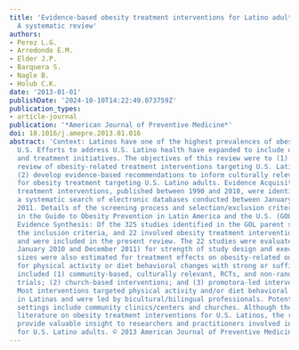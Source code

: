 ```yaml
---
title: 'Evidence-based obesity treatment interventions for Latino adults in the U.S.:
  A systematic review'
authors:
- Perez L.G.
- Arredondo E.M.
- Elder J.P.
- Barquera S.
- Nagle B.
- Holub C.K.
date: '2013-01-01'
publishDate: '2024-10-10T14:22:49.073759Z'
publication_types:
- article-journal
publication: '*American Journal of Preventive Medicine*'
doi: 10.1016/j.amepre.2013.01.016
abstract: 'Context: Latinos have one of the highest prevalences of obesity in the
  U.S. Efforts to address U.S. Latino health have expanded to include obesity prevention
  and treatment initiatives. The objectives of this review were to (1) conduct a systematic
  review of obesity-related treatment interventions targeting U.S. Latino adults and
  (2) develop evidence-based recommendations to inform culturally relevant strategies
  for obesity treatment targeting U.S. Latino adults. Evidence Acquisition: Obesity
  treatment interventions, published between 1990 and 2010, were identified through
  a systematic search of electronic databases conducted between January 2010 and December
  2011. Details of the screening process and selection/exclusion criteria are reported
  in the Guide to Obesity Prevention in Latin America and the U.S. (GOL) parent study.
  Evidence Synthesis: Of the 325 studies identified in the GOL parent study, 105 met
  the inclusion criteria, and 22 involved obesity treatment interventions for Latinos
  and were included in the present review. The 22 studies were evaluated (between
  January 2010 and December 2011) for strength of study design and execution; effect
  sizes were also estimated for treatment effects on obesity-related outcomes. Interventions
  for physical activity or diet behavioral changes with strong or sufficient evidence
  included (1) community-based, culturally relevant, RCTs, and non-randomized controlled
  trials; (2) church-based interventions; and (3) promotora-led interventions. Conclusion(s):
  Most interventions targeted physical activity and/or diet behavioral modification
  in Latinas and were led by bicultural/bilingual professionals. Potential key intervention
  settings include community clinics/centers and churches. Although there was limited
  literature on obesity treatment interventions for U.S. Latinos, the review findings
  provide valuable insight to researchers and practitioners involved in obesity treatment
  for U.S. Latino adults. © 2013 American Journal of Preventive Medicine.'
---
```

